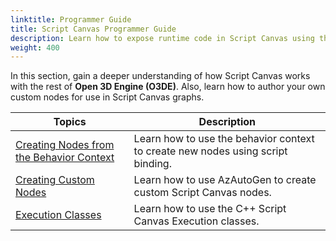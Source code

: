 ```yaml
---
linktitle: Programmer Guide
title: Script Canvas Programmer Guide
description: Learn how to expose runtime code in Script Canvas using the behavior context, and how to create custom nodes.
weight: 400
---
```


In this section, gain a deeper understanding of how Script Canvas works with the rest of **Open 3D Engine (O3DE)**. Also, learn how to author your own custom nodes for use in Script Canvas graphs.


| Topics | Description |
| --- | --- |
| [Creating Nodes from the Behavior Context](behavior-context) | Learn how to use the behavior context to create new nodes using script binding. |
| [Creating Custom Nodes](custom-nodes/) | Learn how to use AzAutoGen to create custom Script Canvas nodes. |
| [Execution Classes](execution) | Learn how to use the C++ Script Canvas Execution classes. |